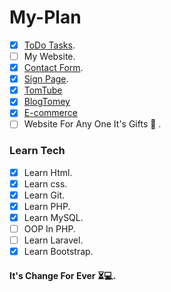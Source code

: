 # My-Plan
- [X] [ToDo Tasks](https://github.com/Thomas-Emad/ToDo).
- [ ] My Website.
- [X] [Contact Form](https://github.com/Thomas-Emad/contact-form).
- [X] [Sign Page](https://github.com/Thomas-Emad/Sign-Page).
- [X] [TomTube](https://github.com/Thomas-Emad/TomTube)
- [X] [BlogTomey](https://github.com/Thomas-Emad/BlogTomey)
- [X] [E-commerce](https://thomas-emad.ml/projects/Ecommerce/index.php)
- [ ] Website For Any One It's Gifts 🎁 .

### Learn Tech
- [X] Learn Html.
- [X] Learn css.
- [x] Learn Git.
- [x] Learn PHP.
- [X] Learn MySQL.
- [ ] OOP In PHP.
- [ ] Learn Laravel.
- [X] Learn Bootstrap.

#### It's Change For Ever ⏳💻.
